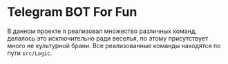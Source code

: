 # Telegram BOT For Fun 
В данном проекте я реализовал множество различных команд, делалось это исключительно ради веселья, по этому присутствует много не культурной брани.
Все реализованные команды находятся по пути `src/Logic`.


